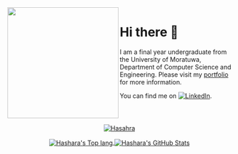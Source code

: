 

<img src="https://user-images.githubusercontent.com/47107459/135997802-33daec04-2721-47fe-9bca-3bcc5f3b969a.png" align="left" width="250px"/>
<h1> Hi there 👋 </h1>
I am a final year undergraduate from the University of Moratuwa, Department of Computer Science and Engineering. Please visit my
<a href="https://hashara.github.io/">portfolio</a>
for more information.

</br>

You can find me on    [![LinkedIn][1.1]][1].

<!-- Icons -->

[1.1]: https://user-images.githubusercontent.com/47107459/136003832-50cb0b86-bbfb-4e6c-a2f1-d90aa70c07de.png

<!-- Links to your social media accounts -->

[1]: https://www.linkedin.com/in/Hashara/

<br clear="left"/>




<!--
**Hashara/Hashara** is a ✨ _special_ ✨ repository because its `README.md` (this file) appears on your GitHub profile.

Here are some ideas to get you started:

- 🔭 I’m currently working on ...!

- 🌱 I’m currently learning ...
- 👯 I’m looking to collaborate on ...
- 🤔 I’m looking for help with ...
- 💬 Ask me about ...
- 📫 How to reach me: ...
- 😄 Pronouns: ...
- ⚡ Fun fact: ...
-->
<p align="center">
  <a href="https://github.com/Hashara">
   <img src="https://github-profile-trophy.vercel.app/?username=Hashara&theme=oldie&row=1&column=6&margin-w=15" alt="Hasahra">
  </a>
  </p>

<p align="center">
<a href="https://github.com/Hashara">
  <img align="center" src="https://github-readme-stats.vercel.app/api/top-langs/?username=Hashara&count_private=true&exclude_repo=CS4622-Machine-Learning-Project,mvc-Healer&hide=CSS,Batchfile,Hack&langs_count=6&theme=graywhite" alt="Hashara's Top lang" />
 
</a>


<a href="https://github.com/Hashara">
  <img align="center" src="https://github-readme-stats.vercel.app/api?username=Hashara&show_icons=true&count_private=true&theme=graywhite" alt="Hashara's GitHub Stats" />
 
</a>
</p>



